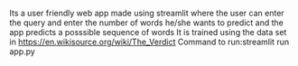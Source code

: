 Its a user friendly web app made using streamlit where the user can enter the query and enter the number of words he/she wants to predict and the app predicts a posssible sequence of words
It is trained using the data set in https://en.wikisource.org/wiki/The_Verdict
Command to run:streamlit run app.py
